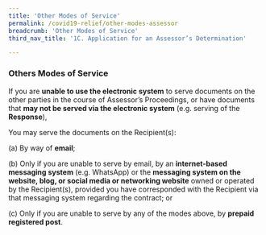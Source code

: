 ```yaml
---
title: 'Other Modes of Service'
permalink: /covid19-relief/other-modes-assessor
breadcrumb: 'Other Modes of Service'
third_nav_title: '1C. Application for an Assessor’s Determination'

---
```


### Others Modes of Service ### 

If you are **unable to use the electronic system** to serve documents on the other parties in the course of Assessor’s Proceedings, or have documents that **may not be served via the electronic system** (e.g. serving of the **Response**),

You may serve the documents on the Recipient(s): 

(a)	 By way of **email**; 

(b)	 Only if you are unable to serve by email, by an **internet-based messaging system** (e.g. WhatsApp) or the **messaging system on the website, blog, or social media or networking website** owned or operated by the Recipient(s), provided you have corresponded with the Recipient via that messaging system regarding the contract; or

(c)	 Only if you are unable to serve by any of the modes above, by **prepaid registered post**.
